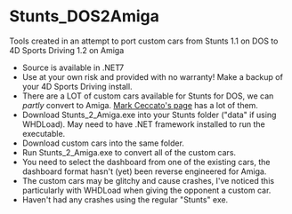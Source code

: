 # Stunts_DOS2Amiga
Tools created in an attempt to port custom cars from Stunts 1.1 on DOS to 4D Sports Driving 1.2 on Amiga

- Source is available in .NET7
- Use at your own risk and provided with no warranty! Make a backup of your 4D Sports Driving install.
- There are a LOT of custom cars available for Stunts for DOS, we can *partly* convert to Amiga. [Mark Ceccato's page](https://www.markceccato.com/) has a lot of them.
- Download Stunts_2_Amiga.exe into your Stunts folder ("data" if using WHDLoad). May need to have .NET framework installed to run the executable.
- Download custom cars into the same folder.
- Run Stunts_2_Amiga.exe to convert all of the custom cars.
- You need to select the dashboard from one of the existing cars, the dashboard format hasn't (yet) been reverse engineered for Amiga.
- The custom cars may be glitchy and cause crashes, I've noticed this particularly with WHDLoad when giving the opponent a custom car.
- Haven't had any crashes using the regular "Stunts" exe.
